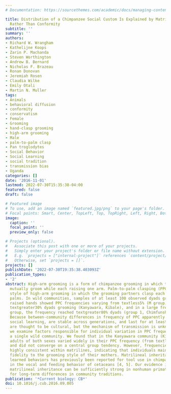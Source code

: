 ```yaml
---
# Documentation: https://sourcethemes.com/academic/docs/managing-content/

title: Distribution of a Chimpanzee Social Custom Is Explained by Matrilineal Relationship
  Rather Than Conformity
subtitle: ''
summary: ''
authors:
- Richard W. Wrangham
- Kathelijne Koops
- Zarin P. Machanda
- Steven Worthington
- Andrew B. Bernard
- Nicholas F. Brazeau
- Ronan Donovan
- Jeremiah Rosen
- Claudia Wilke
- Emily Otali
- Martin N. Muller
tags:
- Animals
- behavioral diffusion
- conformity
- conservatism
- Female
- Grooming
- hand-clasp grooming
- high-arm grooming
- Male
- palm-to-palm clasp
- Pan troglodytes
- Social Behavior
- Social Learning
- social tradition
- transmission bias
- Uganda
categories: []
date: '2016-11-01'
lastmod: 2022-07-30T15:35:38-04:00
featured: false
draft: false

# Featured image
# To use, add an image named `featured.jpg/png` to your page's folder.
# Focal points: Smart, Center, TopLeft, Top, TopRight, Left, Right, BottomLeft, Bottom, BottomRight.
image:
  caption: ''
  focal_point: ''
  preview_only: false

# Projects (optional).
#   Associate this post with one or more of your projects.
#   Simply enter your project's folder or file name without extension.
#   E.g. `projects = ["internal-project"]` references `content/project/deep-learning/index.md`.
#   Otherwise, set `projects = []`.
projects: []
publishDate: '2022-07-30T19:35:38.403093Z'
publication_types:
- '2'
abstract: High-arm grooming is a form of chimpanzee grooming in which two individuals
  mutually groom while each raising one arm. Palm-to-palm clasping (PPC) is a distinct
  style of high-arm grooming in which the grooming partners clasp each other's raised
  palms. In wild communities, samples of at least 100 observed dyads grooming with
  raised hands showed PPC frequencies varying from textless5% (M group, Mahale) to
  textgreater30% dyads grooming (Kanyawara, Kibale), and in a large free-ranging sanctuary
  group, the frequency reached textgreater80% dyads (group 1, Chimfunshi) [1, 2].
  Because between-community differences in frequency of PPC apparently result from
  social learning, are stable across generations, and last for at least 9 years, they
  are thought to be cultural, but the mechanism of transmission is unknown [2]. Here,
  we examine factors responsible for individual variation in PPC frequency within
  a single wild community. We found that in the Kanyawara community (Kibale, Uganda),
  adults of both sexes varied widely in their PPC frequency (from textless10% to textgreater50%)
  and did not converge on a central group tendency. However, frequencies of PPC were
  highly consistent within matrilines, indicating that individuals maintained lifelong
  fidelity to the grooming style of their mothers. Matrilineal inheritance of socially
  learned behaviors has previously been reported for tool use in chimpanzees [3] and
  in the vocal and feeding behavior of cetaceans [4, 5]. Our evidence indicates that
  matrilineal inheritance can be sufficiently strong in nonhuman primates to account
  for long-term differences in community traditions.
publication: '*Current biology: CB*'
doi: 10.1016/j.cub.2016.09.005
---
```

